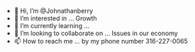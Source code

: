 - 👋 Hi, I’m @Johnathanberry
- 👀 I’m interested in ... Growth
- 🌱 I’m currently learning ...
- 💞️ I’m looking to collaborate on ... Issues in our economy
- 📫 How to reach me ... by my phone number 316-227-0065

<!---
Johnathanberry/Johnathanberry is a ✨ special ✨ repository because its `README.md` (this file) appears on your GitHub profile.
You can click the Preview link to take a look at your changes.
--->
